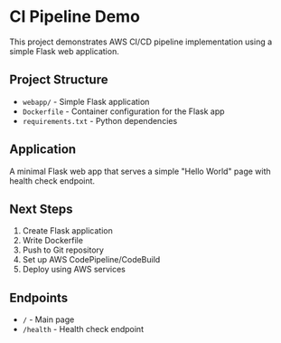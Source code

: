 # CI Pipeline Demo

This project demonstrates AWS CI/CD pipeline implementation using a simple Flask web application.

## Project Structure
- `webapp/` - Simple Flask application
- `Dockerfile` - Container configuration for the Flask app
- `requirements.txt` - Python dependencies

## Application
A minimal Flask web app that serves a simple "Hello World" page with health check endpoint.

## Next Steps
1. Create Flask application
2. Write Dockerfile
3. Push to Git repository
4. Set up AWS CodePipeline/CodeBuild
5. Deploy using AWS services

## Endpoints
- `/` - Main page
- `/health` - Health check endpoint